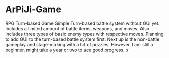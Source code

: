 # ArPiJi-Game
RPG Turn-based Game
Simple Turn-based battle system without GUI yet. Includes a limited amount of battle items, weapons, and moves. Also includes three types of basic enemy types with respective moves. 
Planning to add GUI to the turn-based battle system first. Next up is the non-battle gameplay and stage-making with a hit of puzzles. However, I am still a beginner, might take a year or two to see good progress. :(
